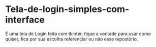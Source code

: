 # Tela-de-login-simples-com-interface
É uma tela de Login feita com tkinter, fique a vontade para usar como quiser, fica por sua escolha referenciar ou não esse repostório. 
